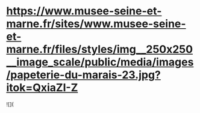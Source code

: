 # https://www.musee-seine-et-marne.fr/sites/www.musee-seine-et-marne.fr/files/styles/img__250x250__image_scale/public/media/images/papeterie-du-marais-23.jpg?itok=QxiaZI-Z

![](
